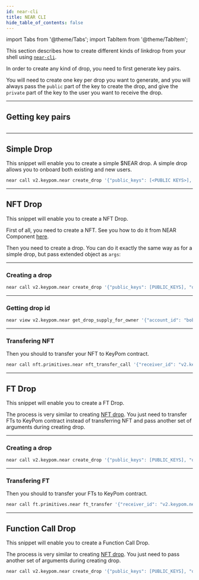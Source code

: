 ```yaml
---
id: near-cli
title: NEAR CLI
hide_table_of_contents: false
---
```


import Tabs from '@theme/Tabs';
import TabItem from '@theme/TabItem';

This section describes how to create different kinds of linkdrop from your shell using [`near-cli`](../../../4.tools/cli.md).

In order to create any kind of drop, you need to first generate key pairs. 

You will need to create one key per drop you want to generate, and you will always pass the `public` part of the key to create the drop, and give the `private` part of the key to the user you want to receive the drop.

---

## Getting key pairs

```bash
```

---

## Simple Drop

This snippet will enable you to create a simple $NEAR drop. A simple drop allows you to onboard both existing and new users.

```bash
near call v2.keypom.near create_drop '{"public_keys": [<PUBLIC KEYS>], "deposit_per_use": "10000000000000000000000"}' --deposit 23000000000000000000000 --gas 100000000000000 --accountId bob.near
```
---

## NFT Drop

This snippet will enable you to create a NFT Drop.

First of all, you need to create a NFT. See you how to do it from NEAR Component [here](../../nft/interacting/near-cli.md#mint-a-nft).

Then you need to create a drop. You can do it exactly the same way as for a simple drop, but pass extended object as `args`:

<hr class="subsection" />

### Creating a drop

```bash
near call v2.keypom.near create_drop '{"public_keys": [PUBLIC_KEYS], "deposit_per_use": "10000000000000000000000", "nft": {"sender_id": "bob.near", "contract_id": "nft.primitives.near"}}' --deposit 23000000000000000000000 --gas 100000000000000 --accountId bob.near
```

<hr class="subsection" />


### Getting drop id

```bash
near view v2.keypom.near get_drop_supply_for_owner '{"account_id": "bob.near"}'
```

<hr class="subsection" />

### Transfering NFT

Then you should to transfer your NFT to KeyPom contract.

```bash
near call nft.primitives.near nft_transfer_call '{"receiver_id": "v2.keypom.near", "token_id": <YOUR TOKEN ID>, "msg": <YOUR DROP ID>}' --deposit 1 --gas 100000000000000 --accountId bob.near
```

---

## FT Drop

This snippet will enable you to create a FT Drop.

The process is very similar to creating [NFT drop](#nft-drop). You just need to transfer FTs to KeyPom contract instead of transferring NFT and pass another set of arguments during creating drop.

<hr class="subsection" />

### Creating a drop

```bash
near call v2.keypom.near create_drop '{"public_keys": [PUBLIC_KEYS], "deposit_per_use": "10000000000000000000000", "ftData": {"contractId": "ft.primitives.near","senderId": "bob.near", "amount": "1"}}}' --deposit 23000000000000000000000 --gas 100000000000000 --accountId bob.near
```

<hr class="subsection" />

### Transfering FT

Then you should to transfer your FTs to KeyPom contract.

```bash
near call ft.primitives.near ft_transfer '{"receiver_id": "v2.keypom.near", "amount": "1"}' --deposit 1 --gas 100000000000000 --accountId bob.near
```

---

## Function Call Drop

This snippet will enable you to create a Function Call Drop.

The process is very similar to creating [NFT drop](#nft-drop). You just need to pass another set of arguments during creating drop.

```bash
near call v2.keypom.near create_drop '{"public_keys": [PUBLIC_KEYS], "deposit_per_use": "10000000000000000000000", "fcData": {"methods": [[{"receiverId": "nft.primitives.near","methodName": "nft_mint","args": {"token_id": "1", "metadata": {"title": "My NFT drop","description": "","media": ""}, "accountIdField": "receiver_id", "attachedDeposit": "10000000000000000000000"}]]}}' --deposit 23000000000000000000000 --gas 100000000000000 --accountId bob.near
```